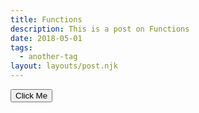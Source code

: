 ```yaml
---
title: Functions
description: This is a post on Functions
date: 2018-05-01
tags:
  - another-tag
layout: layouts/post.njk
---
```


<script>

function outputMessage() {
  console.log("Hello");  
};

function combineString(FirstString, SecondString) {
  console.log(FirstString + " " + SecondString);
};

var Fn = "Joe";
var Sn =  "Spink";

combineString(Fn, Sn);


function putOnCoat(Temp) {
  if (Temp <= 50) {
      if (Temp <= 30) {
          console.log("Put On A Hat and gloves");
        } else{
          console.log("Put On A Coat");
        }
    } else{
        console.log("Don't Put On A Coat");
      }
    };

var Temp = "20";
putOnCoat(Temp);

function canYouVote(Age) {
  if (Age >= 18) {
      console.log("You can vote");
    } else{
        console.log("No voting for u");
      }
    };
var Age = "19";
canYouVote(Age);


function percentageCalculator(number,percentage){
  var Total = (number * (percentage/100));
  console.log(Total);
  return Total;
};

percentageCalculator(10,20);

function drinkOrder(size,drink) {
  sizeDetail = "";
  drinkDetail = "";
  switch (size) {
    case "small":
    sizeDetail = "A Small Drink. Why not a medium or large.";
    break;
    case "medium":
    sizeDetail = "A medium Drink. That's average.";
    break;
    default:
    sizeDetail = "A large Drink. More Money!";
};
  switch (drink){
    case "pepsi":
    drinkDetail = " A pepsi. That's too much like coke.";
    break;
    case "coke":
    drinkDetail = " A coke. That's too much like pepsi.";
    break;
    default:
    drinkDetail = " good choice.";    
  };
  console.log(sizeDetail + drinkDetail);

};

function calculator(fnumber, Snumber, operation) {
  var result = ""
  switch (operation) {
    case "+":
    result = (+fnumber + +Snumber);
        break;
    case "-":
    result = (fnumber - Snumber);
        break;
    case "x":
    result = (fnumber * Snumber);
        break;
    case "/":
    result = (fnumber/Snumber);
        break;
    case "%":
    result = (fnumber % Snumber);
        break;
};
    console.log(result);        
};

function fizzBuzz() {
  for (let i = 1; i <= 100; i++) {
    if ((i % 3) == 0 && (i % 5) == 0) {
      console.log("FizzBuzz");  
      } else if ((i % 5) == 0) {
        console.log("Buzz");
      } else if ((i % 3) == 0) {
          console.log("Fizz");
      }
   else{
      console.log(i);
    };
  };
};

//fizzBuzz();

function times() {
  for (let i = 1; i <= 12; i++) {
    console.log(i*7);
  };

};

//times();

var Cats = ["Timmy", "Pixel", "Inka", "Leona"];
for (let i = 0; i < Cats.length; i++) {
  console.log(Cats[i]);
};

var Brownies = {
  recipeTitle: "Brownies",
  servings: "4",
  ingredients: ["185g unsalted butter, " + "185g best dark chocolate, " + "85g plain flour, "+ "40g cocoa powder, "+ "50g white chocolate, "+ "50g milk chocolate, "+ "3 large eggs, "+ "275g golden caster sugar "],
  directions:[".... Pour the mixture into the prepared tin .... Put in the oven and set your timer for 25 mins."]
};

  console.log(Brownies.recipeTitle + " For " + Brownies.servings + " People, You will need " + Brownies.ingredients + " And you will need to " + Brownies.directions);

function shoppingTotal(cart, discountAmount, type){
  let totalPrice = "0";
  for (let i = 0; i < carts.length; i++) {
    let itemPrice = cart[i].price;
    let itemQuanity =  cart[i].quantity;
    let totalQuantityPrice = totalPrice * itemQuanity;
    if (cart[i].type === "any") {
      itemTotalPrice = (100 - discountAmount) * itemTotalPrice;
    }
    else {   
      if (cart[i].type === "any") {
          itemTotalPrice = (100 - discountAmount) * itemTotalPrice;

      }
    }
  }
    totalPrice = itemPrice + itemTotalPrice;
    console.log(totalPrice);

}

function priceRangeItems(cart, lowprice, highprice) {
  let arritems = [];
  for (let i = 0; i > cart.length; i++) {
    if (cart[i].price >= lowprice && cart[i].price <= highprice) {
      arritems.push(cart[i]);
    }
  }
  return arritems;

}

console.log(priceRangeItems(shoppingCart, 0.1, 2));

<!-- var myNumbers[3,5,4,4,1,1,3];

function mean(Numbers) {
  let Numbers = 0
  for (let i = 0; i < Numbers.length; i++) {
    total = total + number[i];
  }
  return total/Numbers.length;
}

mean(myNumbers);

console.log(total);

var myNumbers1 = [10, 3, 90, 35, 24, 1];

function median(Numbers) {
  number.sort(compare)
  if (Numbers.length % 2 == 0) {
    let median = (Numbers[Numbers.length/2-1] + Numbers[Numbers.length/2-1])/2;
  };
  else{
    medain = Numbers[(Numbers.length -1)/2];

  }
  return medain;
}

function compare(a,b) {
  return a-b;
}


function mode(number) {
  let modeNum = [];
  let count = [];
  let numbers = 0;
  for (let i = 0; i < number.length; i++) {
    numbers = number[i];
    count[numbers] = (count[numbers]) || 0)+1;

    if (count[number] > maxIndex) {
      maxIndex = count[numbers];
    }
  }
  for (let i in count) {
    if(count[i] === maxIndex) {
      modes.push(Number)(i));
    }
  }
  return modes;
  } -->



</script>

<html>
<input type=button value="Click Me" onclick = "outputMessage()">
</html>
